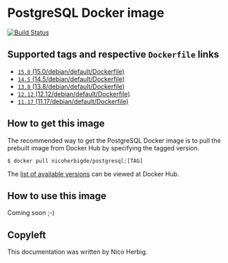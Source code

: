 # PostgreSQL Docker image

[![Build Status](https://github.com/nicoherbigio/docker-postgresql/actions/workflows/build-docker-images.yml/badge.svg)](https://github.com/nicoherbigio/docker-postgresql/actions/workflows/build-docker-images.yml)

## Supported tags and respective `Dockerfile` links

 * [`15.0` (15.0/debian/default/Dockerfile)](https://github.com/nicoherbigio/docker-postgresql/blob/main/15.0/debian/default/Dockerfile)
 * [`14.5` (14.5/debian/default/Dockerfile)](https://github.com/nicoherbigio/docker-postgresql/blob/main/14.5/debian/default/Dockerfile)
 * [`13.8` (13.8/debian/default/Dockerfile)](https://github.com/nicoherbigio/docker-postgresql/blob/main/13.8/debian/default/Dockerfile)
 * [`12.12` (12.12/debian/default/Dockerfile)](https://github.com/nicoherbigio/docker-postgresql/blob/main/12.12/debian/default/Dockerfile)
 * [`11.17` (11.17/debian/default/Dockerfile)](https://github.com/nicoherbigio/docker-postgresql/blob/main/11.17/debian/default/Dockerfile)

## How to get this image

The recommended way to get the PostgreSQL Docker image is to pull the prebuilt image from Docker Hub by specifying the tagged version.

```console
$ docker pull nicoherbigde/postgresql:[TAG]
```

The [list of available versions](https://hub.docker.com/r/nicoherbigde/postgresql/tags) can be viewed at Docker Hub.

## How to use this image

Coming soon ;-)

## Copyleft

This documentation was written by Nico Herbig.
